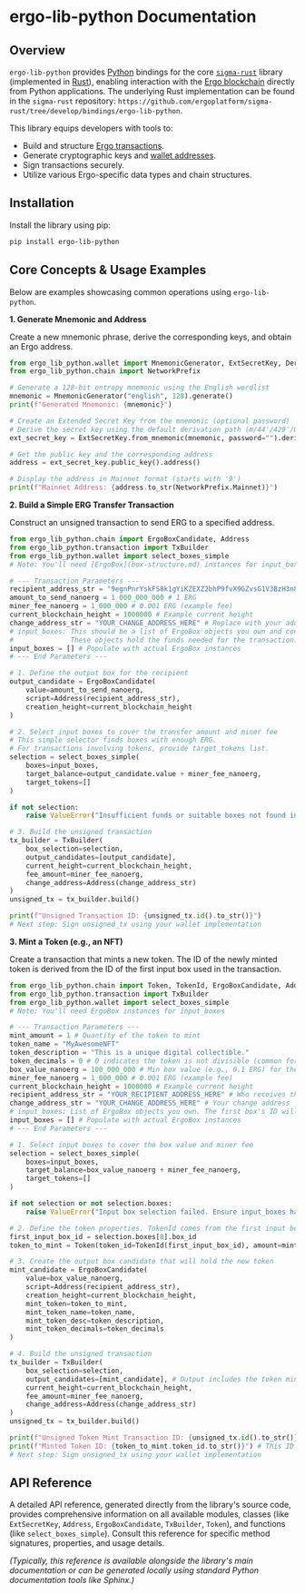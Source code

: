 # ergo-lib-python Documentation

## Overview

`ergo-lib-python` provides [Python](python.md) bindings for the core [`sigma-rust`](sigma-rust.md) library (implemented in [Rust](rust.md)), enabling interaction with the [Ergo blockchain](why.md) directly from Python applications. The underlying Rust implementation can be found in the `sigma-rust` repository: `https://github.com/ergoplatform/sigma-rust/tree/develop/bindings/ergo-lib-python`.

This library equips developers with tools to:

* Build and structure [Ergo transactions](transactions.md).
* Generate cryptographic keys and [wallet addresses](wallets.md).
* Sign transactions securely.
* Utilize various Ergo-specific data types and chain structures.

## Installation

Install the library using pip:

```bash
pip install ergo-lib-python
```

## Core Concepts & Usage Examples

Below are examples showcasing common operations using `ergo-lib-python`.

**1. Generate Mnemonic and Address**

Create a new mnemonic phrase, derive the corresponding keys, and obtain an Ergo address.

```python
from ergo_lib_python.wallet import MnemonicGenerator, ExtSecretKey, DerivationPath
from ergo_lib_python.chain import NetworkPrefix

# Generate a 128-bit entropy mnemonic using the English wordlist
mnemonic = MnemonicGenerator("english", 128).generate()
print(f"Generated Mnemonic: {mnemonic}")

# Create an Extended Secret Key from the mnemonic (optional password)
# Derive the secret key using the default derivation path (m/44'/429'/0'/0/0)
ext_secret_key = ExtSecretKey.from_mnemonic(mnemonic, password="").derive(DerivationPath())

# Get the public key and the corresponding address
address = ext_secret_key.public_key().address()

# Display the address in Mainnet format (starts with '9')
print(f"Mainnet Address: {address.to_str(NetworkPrefix.Mainnet)}")
```

**2. Build a Simple ERG Transfer Transaction**

Construct an unsigned transaction to send ERG to a specified address.

```python
from ergo_lib_python.chain import ErgoBoxCandidate, Address
from ergo_lib_python.transaction import TxBuilder
from ergo_lib_python.wallet import select_boxes_simple
# Note: You'll need [ErgoBox](box-structure.md) instances for input_boxes

# --- Transaction Parameters ---
recipient_address_str = "9egnPnrYskFS8k1gYiKZEXZ2bhP9fvX9GZvsG1V3BzH3n8sBXrf" # Example recipient
amount_to_send_nanoerg = 1_000_000_000 # 1 ERG
miner_fee_nanoerg = 1_000_000 # 0.001 ERG (example fee)
current_blockchain_height = 1000000 # Example current height
change_address_str = "YOUR_CHANGE_ADDRESS_HERE" # Replace with your address
# input_boxes: This should be a list of ErgoBox objects you own and control
#              These objects hold the funds needed for the transaction.
input_boxes = [] # Populate with actual ErgoBox instances
# --- End Parameters ---

# 1. Define the output box for the recipient
output_candidate = ErgoBoxCandidate(
    value=amount_to_send_nanoerg,
    script=Address(recipient_address_str),
    creation_height=current_blockchain_height
)

# 2. Select input boxes to cover the transfer amount and miner fee
# This simple selector finds boxes with enough ERG.
# For transactions involving tokens, provide target_tokens list.
selection = select_boxes_simple(
    boxes=input_boxes,
    target_balance=output_candidate.value + miner_fee_nanoerg,
    target_tokens=[]
)

if not selection:
    raise ValueError("Insufficient funds or suitable boxes not found in input_boxes.")

# 3. Build the unsigned transaction
tx_builder = TxBuilder(
    box_selection=selection,
    output_candidates=[output_candidate],
    current_height=current_blockchain_height,
    fee_amount=miner_fee_nanoerg,
    change_address=Address(change_address_str)
)
unsigned_tx = tx_builder.build()

print(f"Unsigned Transaction ID: {unsigned_tx.id().to_str()}")
# Next step: Sign unsigned_tx using your wallet implementation

```

**3. Mint a Token (e.g., an NFT)**

Create a transaction that mints a new token. The ID of the newly minted token is derived from the ID of the first input box used in the transaction.

```python
from ergo_lib_python.chain import Token, TokenId, ErgoBoxCandidate, Address
from ergo_lib_python.transaction import TxBuilder
from ergo_lib_python.wallet import select_boxes_simple
# Note: You'll need ErgoBox instances for input_boxes

# --- Transaction Parameters ---
mint_amount = 1 # Quantity of the token to mint
token_name = "MyAwesomeNFT"
token_description = "This is a unique digital collectible."
token_decimals = 0 # 0 indicates the token is not divisible (common for NFTs)
box_value_nanoerg = 100_000_000 # Min box value (e.g., 0.1 ERG) for the token box
miner_fee_nanoerg = 1_000_000 # 0.001 ERG (example fee)
current_blockchain_height = 1000000 # Example current height
recipient_address_str = "YOUR_RECIPIENT_ADDRESS_HERE" # Who receives the minted token
change_address_str = "YOUR_CHANGE_ADDRESS_HERE" # Your change address
# input_boxes: List of ErgoBox objects you own. The first box's ID will become the token ID.
input_boxes = [] # Populate with actual ErgoBox instances
# --- End Parameters ---

# 1. Select input boxes to cover the box value and miner fee
selection = select_boxes_simple(
    boxes=input_boxes,
    target_balance=box_value_nanoerg + miner_fee_nanoerg,
    target_tokens=[]
)

if not selection or not selection.boxes:
    raise ValueError("Input box selection failed. Ensure input_boxes has sufficient funds and suitable boxes.")

# 2. Define the token properties. TokenId comes from the first input box.
first_input_box_id = selection.boxes[0].box_id
token_to_mint = Token(token_id=TokenId(first_input_box_id), amount=mint_amount)

# 3. Create the output box candidate that will hold the new token
mint_candidate = ErgoBoxCandidate(
    value=box_value_nanoerg,
    script=Address(recipient_address_str),
    creation_height=current_blockchain_height,
    mint_token=token_to_mint,
    mint_token_name=token_name,
    mint_token_desc=token_description,
    mint_token_decimals=token_decimals
)

# 4. Build the unsigned transaction
tx_builder = TxBuilder(
    box_selection=selection,
    output_candidates=[mint_candidate], # Output includes the token minting box
    current_height=current_blockchain_height,
    fee_amount=miner_fee_nanoerg,
    change_address=Address(change_address_str)
)
unsigned_tx = tx_builder.build()

print(f"Unsigned Token Mint Transaction ID: {unsigned_tx.id().to_str()}")
print(f"Minted Token ID: {token_to_mint.token_id.to_str()}") # This ID matches the first input box ID
# Next step: Sign unsigned_tx using your wallet implementation
```

## API Reference

A detailed API reference, generated directly from the library's source code, provides comprehensive information on all available modules, classes (like `ExtSecretKey`, `Address`, `ErgoBoxCandidate`, `TxBuilder`, `Token`), and functions (like `select_boxes_simple`). Consult this reference for specific method signatures, properties, and usage details.

*(Typically, this reference is available alongside the library's main documentation or can be generated locally using standard Python documentation tools like Sphinx.)*
